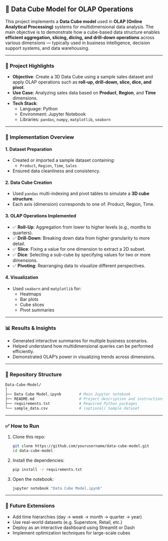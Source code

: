 
## 🧊 Data Cube Model for OLAP Operations

This project implements a **Data Cube model** used in **OLAP (Online Analytical Processing)** systems for multidimensional data analysis. The main objective is to demonstrate how a cube-based data structure enables **efficient aggregation, slicing, dicing, and drill-down operations** across various dimensions — typically used in business intelligence, decision support systems, and data warehousing.

---

### 🚀 Project Highlights

- **Objective**: Create a 3D Data Cube using a sample sales dataset and apply OLAP operations such as **roll-up, drill-down, slice, dice, and pivot**.
- **Use Case**: Analyzing sales data based on **Product**, **Region**, and **Time** dimensions.
- **Tech Stack**:
  - Language: Python
  - Environment: Jupyter Notebook
  - Libraries: `pandas`, `numpy`, `matplotlib`, `seaborn`

---

### 🧠 Implementation Overview

#### 1. **Dataset Preparation**
- Created or imported a sample dataset containing:
  - `Product`, `Region`, `Time`, `Sales`
- Ensured data cleanliness and consistency.

#### 2. **Data Cube Creation**
- Used `pandas` multi-indexing and pivot tables to simulate a **3D cube structure**.
- Each axis (dimension) corresponds to one of: Product, Region, Time.

#### 3. **OLAP Operations Implemented**
- ✅ **Roll-Up**: Aggregation from lower to higher levels (e.g., months to quarters).
- ✅ **Drill-Down**: Breaking down data from higher granularity to more detail.
- ✅ **Slice**: Fixing a value for one dimension to extract a 2D subset.
- ✅ **Dice**: Selecting a sub-cube by specifying values for two or more dimensions.
- ✅ **Pivoting**: Rearranging data to visualize different perspectives.

#### 4. **Visualization**
- Used `seaborn` and `matplotlib` for:
  - Heatmaps
  - Bar plots
  - Cube slices
  - Pivot summaries

---

### 📊 Results & Insights

- Generated interactive summaries for multiple business scenarios.
- Helped understand how multidimensional queries can be performed efficiently.
- Demonstrated OLAP’s power in visualizing trends across dimensions.

---

### 📁 Repository Structure

```bash
Data-Cube-Model/
│
├── Data Cube Model.ipynb        # Main Jupyter notebook
├── README.md                    # Project description and instructions
├── requirements.txt             # Required Python packages
└── sample_data.csv              # (optional) Sample dataset
```

---

### ✅ How to Run

1. Clone this repo:
   ```bash
   git clone https://github.com/yourusername/data-cube-model.git
   cd data-cube-model
   ```

2. Install the dependencies:
   ```bash
   pip install -r requirements.txt
   ```

3. Open the notebook:
   ```bash
   jupyter notebook "Data Cube Model.ipynb"
   ```

---

### 📌 Future Extensions

- Add time hierarchies (day → week → month → quarter → year)
- Use real-world datasets (e.g. Superstore, Retail, etc.)
- Deploy as an interactive dashboard using Streamlit or Dash
- Implement optimization techniques for large-scale cubes
